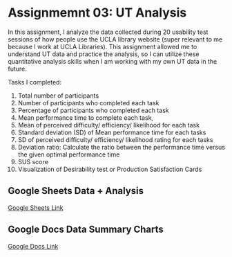 # Assignmemnt 03: UT Analysis

In this assignment, I analyze the data collected during 20 usability test sessions of how people use the UCLA library website (super relevant to me because I work at UCLA Libraries). This assignment allowed me to understand UT data and practice the analysis, so I can utilize these quantitative analysis skills when I am working with my own UT data in the future.

Tasks I completed:
1) Total number of participants
2) Number of participants who completed each task
3) Percentage of participants who completed each task
4) Mean performance time to complete each task, 
5) Mean of perceived difficulty/ efficiency/ likelihood for each task
6) Standard deviation (SD) of Mean performance time for each tasks
7) SD of perceived difficulty/ efficiency/ likelihood rating for each tasks
8) Deviation ratio: Calculate the ratio between the performance time versus the given optimal performance time
9) SUS score
10) Visualization of Desirability test or Production Satisfaction Cards


## Google Sheets Data + Analysis

[Google Sheets Link](https://docs.google.com/spreadsheets/d/1NrYuiX1E2tO9QfeJCV2BlB3356qoNm7xEf_pmKqLFCo/edit?usp=sharing)

## Google Docs Data Summary Charts

[Google Docs Link](https://docs.google.com/document/d/1JOZwJyh9nW0UfpFc7D4Eaagarlxfxq8-soro26eZM3M/edit?usp=sharing)
